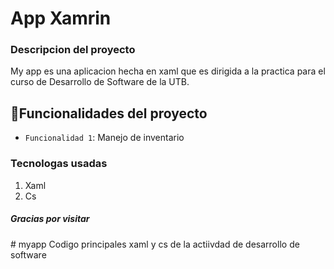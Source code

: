 <h1> App Xamrin</h1>
<h3> Descripcion del proyecto</h3>
<p>My app es una aplicacion hecha en xaml que es dirigida a la practica para el curso de Desarrollo de Software de la UTB.</p>

## :hammer:Funcionalidades del proyecto

- `Funcionalidad 1`: Manejo de inventario

<h3>Tecnologas usadas</h3>

1. Xaml
2. Cs

  
<h5> Gracias por visitar</h5># myapp
Codigo principales xaml  y cs de la actiivdad de desarrollo de software

